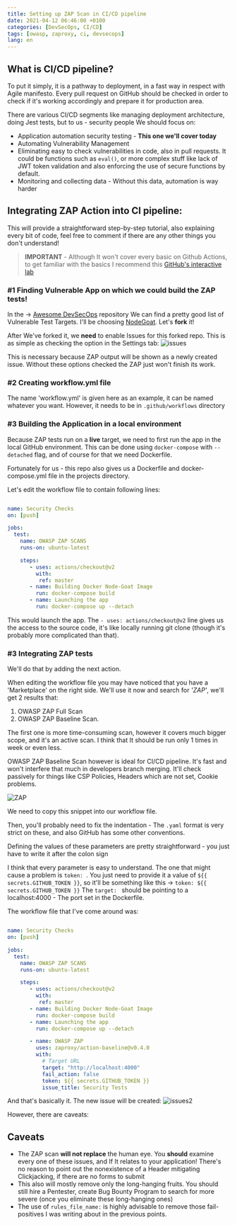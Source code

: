 ```yaml
---
title: Setting up ZAP Scan in CI/CD pipeline
date: 2021-04-12 06:46:00 +0100
categories: [DevSecOps, CI/CD]
tags: [owasp, zaproxy, ci, devsecops]
lang: en
---
```


## What is CI/CD pipeline?
To put it simply, it is a pathway to deployment, in a fast way in respect with Agile manifesto.
Every pull request on GitHub should be checked in order to check if it's working accordingly and prepare it for production area.

There are various CI/CD segments like managing deployment architecture, doing Jest tests, but to us - security people We should focus on:

- Application automation security testing - **This one we'll cover today**
- Automating Vulnerability Management
- Eliminating easy to check vulnerabilities in code, also in pull requests. It could be functions such as ```eval()```, or more complex stuff like lack of JWT token validation and also enforcing the use of secure functions by default.
- Monitoring and collecting data - Without this data, automation is way harder

## Integrating ZAP Action into CI pipeline:
This will provide a straightforward step-by-step tutorial, also explaining every bit of code, feel free to comment if there are any other things you don't understand!

> **IMPORTANT** - Although It won't cover every basic on Github Actions, to get familiar with the basics I recommend this [GitHub's interactive lab](https://lab.github.com/githubtraining/github-actions:-continuous-integration)

### #1 Finding Vulnerable App on which we could build the ZAP tests!

In the -> [Awesome DevSecOps](https://github.com/devsecops/awesome-devsecops#training) repository We can find a pretty good list of Vulnerable Test Targets.
I'll be choosing [NodeGoat](https://github.com/OWASP/NodeGoat). Let's **fork** it!

After We've forked it, we **need** to enable Issues for this forked repo. This is as simple as checking the option in the Settings tab:
![issues](https://imgur.com/Zk58nHJ.png)

This is necessary because ZAP output will be shown as a newly created issue. Without these options checked the ZAP just won't finish its work.

### #2 Creating workflow.yml file
The name 'workflow.yml' is given here as an example, it can be named whatever you want. However, it needs to be in ```.github/workflows``` directory

### #3 Building the Application in a local environment

Because ZAP tests run on a **live** target, we need to first run the app in the local GitHub environment. This can be done using ```docker-compose``` with ```--detached``` flag, and of course for that we need Dockerfile.

Fortunately for us - this repo also gives us a Dockerfile and docker-compose.yml file in the projects directory.

Let's edit the workflow file to contain following lines:

```yml

name: Security Checks
on: [push]

jobs:
  test:
    name: OWASP ZAP SCANS
    runs-on: ubuntu-latest

    steps:
       - uses: actions/checkout@v2
         with:
          ref: master
       - name: Building Docker Node-Goat Image
         run: docker-compose build
       - name: Launching the app
         run: docker-compose up --detach
```
This would launch the app.
The ```- uses: actions/checkout@v2``` line gives us the access to the source code, it's like locally running git clone (though it's probably more complicated than that).

### #3 Integrating ZAP tests

We'll do that by adding the next action.

When editing the workflow file you may have noticed that you have a 'Marketplace' on the right side. We'll use it now and search for *'ZAP'*, we'll get 2 results that:
1. OWASP ZAP Full Scan
2. OWASP ZAP Baseline Scan.

The first one is more time-consuming scan, however it covers much bigger scope, and it's an active scan. I think that It should be run only 1 times in week or even less.

OWASP ZAP Baseline Scan however is ideal for CI/CD pipeline. It's fast and won't interfere that much in developers branch merging. It'll check passively for things like CSP Policies, Headers which are not set, Cookie problems.

![ZAP](https://imgur.com/PD31qio.png)

We need to copy this snippet into our workflow file.

Then, you'll probably need to fix the indentation - The ```.yaml``` format is very strict on these, and also GitHub has some other conventions.

Defining the values of these parameters are pretty straightforward - you just have to write it after the colon sign

I think that every parameter is easy to understand. The one that might cause a problem is ```token: ```.
You just need to provide it a value of ```${{ secrets.GITHUB_TOKEN }}```, so it'll be something like this -> ```token: ${{ secrets.GITHUB_TOKEN }}```
The ```target: ``` should be pointing to a localhost:4000 - The port set in the Dockerfile.

The workflow file that I've come around was:

```yml

name: Security Checks
on: [push]

jobs:
  test:
    name: OWASP ZAP SCANS
    runs-on: ubuntu-latest

    steps:
       - uses: actions/checkout@v2
         with:
          ref: master
       - name: Building Docker Node-Goat Image
         run: docker-compose build
       - name: Launching the app
         run: docker-compose up --detach

       - name: OWASP ZAP
         uses: zaproxy/action-baseline@v0.4.0
         with:
           # Target URL
           target: "http://localhost:4000"
           fail_action: false
           token: ${{ secrets.GITHUB_TOKEN }}
           issue_title: Security Tests

```
And that's basically it. The new issue will be created:
![issues2](https://imgur.com/rBENnhL.png)

However, there are caveats:

## Caveats
- The ZAP scan **will not replace** the human eye. You **should** examine every one of these issues, and If It relates to your application! There's no reason to point out the nonexistence of a Header mitigating Clickjacking, if there are no forms to submit
- This also will mostly remove only the long-hanging fruits. You should still hire a Pentester, create Bug Bounty Program to search for more severe (once you eliminate these long-hanging ones)
- The use of ```rules_file_name:``` is highly advisable to remove those fail-positives I was writing about in the previous points.
